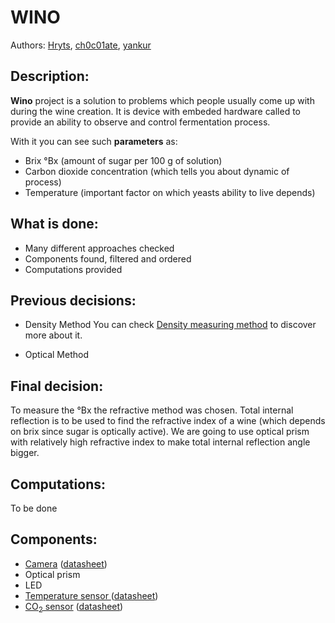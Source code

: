 # WINO

Authors: [Hryts](https://github.com/Hryts), [ch0c01ate](https://github.com/ch0c01ate), [yankur](https://github.com/yankur)



## Description:

**Wino** project is a solution to problems which people usually come up with during the wine creation. It is device with embeded hardware called to provide an ability to observe and control fermentation process. 

With it you can see such **parameters** as:

- Brix °Bx (amount of sugar per 100 g of solution)
- Carbon dioxide concentration (which tells you about dynamic of process)
- Temperature (important factor on which yeasts ability to live depends)



## What is done:

- Many different approaches checked
- Components found, filtered and ordered
- Computations provided

 

## Previous decisions:

- Density Method
  You can check [Density measuring method](https://github.com/ch0c01ate/wino/blob/master/presentations/Measuring%20Density.ppt) to discover more about it.
 

- Optical Method





## Final decision:

To measure the °Bx the refractive method was chosen. Total internal reflection is to be used to find the refractive index of a wine (which depends on brix since sugar is optically active). We are going to use optical prism with relatively high refractive index to make total internal reflection angle bigger.



## Computations:

To be done



## Components:

- [Camera](https://www.sparkfun.com/products/15430)  ([datasheet](https://cdn.sparkfun.com/assets/0/b/0/e/d/LI-IMX219-MIPI-FF-NANO_SPEC.pdf))
- Optical prism 
- LED
- [Temperature sensor ](https://www.sparkfun.com/products/11050)([datasheet](https://cdn.sparkfun.com/datasheets/Sensors/Temp/DS18B20.pdf))
- [CO<sub>2</sub> sensor](https://www.sumozade.com/bmp180-digital-air-pressure-sensor-199) ([datasheet](https://learn.sparkfun.com/tutorials/bmp180-barometric-pressure-sensor-hookup-))
